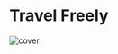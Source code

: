 # Travel Freely

![cover](https://user-images.githubusercontent.com/74714313/164708960-4a7840dc-8f56-4163-a089-79339a331e02.png)


